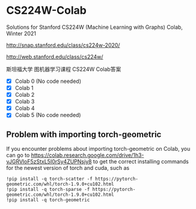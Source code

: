 # CS224W-Colab
Solutions for Stanford CS224W (Machine Learning with Graphs) Colab, Winter 2021

http://snap.stanford.edu/class/cs224w-2020/

http://web.stanford.edu/class/cs224w/


斯坦福大学 图机器学习课程 CS224W Colab答案


- [x] Colab 0 (No code needed)
- [x] Colab 1
- [x] Colab 2
- [x] Colab 3
- [x] Colab 4
- [x] Colab 5 (No code needed)

## Problem with importing torch-geometric
If you encounter problems about importing torch-geometric on Colab, you can go to https://colab.research.google.com/drive/1h3-vJGRVloF5zStxL5I0rSy4ZUPNsjy8 to get the correct installing commands for the newest version of torch and cuda, such as 
```
!pip install -q torch-scatter -f https://pytorch-geometric.com/whl/torch-1.9.0+cu102.html
!pip install -q torch-sparse -f https://pytorch-geometric.com/whl/torch-1.9.0+cu102.html
!pip install -q torch-geometric
```
